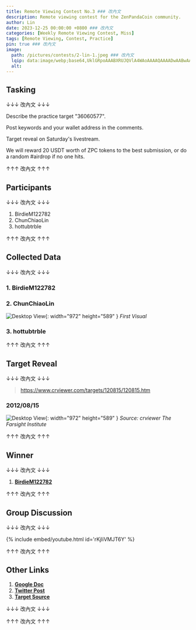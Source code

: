 ```yaml
---
title: Remote Viewing Contest No.3 ### 改內文
description: Remote viewing contest for the ZenPandaCoin community.
author: Lin
date: 2023-12-25 00:00:00 +0800 ### 改內文
categories: [Weekly Remote Viewing Contest, Miss]
tags: [Remote Viewing, Contest, Practice]
pin: true ### 改內文
image:
  path: /pictures/contests/2-lin-1.jpeg ### 改內文
  lqip: data:image/webp;base64,UklGRpoAAABXRUJQVlA4WAoAAAAQAAAADwAABwAAQUxQSDIAAAARL0AmbZurmr57yyIiqE8oiG0bejIYEQTgqiDA9vqnsUSI6H+oAERp2HZ65qP/VIAWAFZQOCBCAAAA8AEAnQEqEAAIAAVAfCWkAALp8sF8rgRgAP7o9FDvMCkMde9PK7euH5M1m6VWoDXf2FkP3BqV0ZYbO6NA/VFIAAAA
  alt:
---
```


## Tasking




↓↓↓ 改內文 ↓↓↓

Describe the practice target "36060577".

Post keywords and your wallet address in the comments.

Target reveal on Saturday's livestream.

We will reward 20 USDT worth of ZPC tokens to the best submission, or do a random #airdrop if no one hits.

↑↑↑ 改內文 ↑↑↑




## Participants




↓↓↓ 改內文 ↓↓↓

1. BirdieM122782
2. ChunChiaoLin
3. hottubtrble

↑↑↑ 改內文 ↑↑↑




## Collected Data




↓↓↓ 改內文 ↓↓↓

### 1. BirdieM122782


### 2. ChunChiaoLin


![Desktop View](/pictures/contests/2-lin-1.jpeg){: width="972" height="589" }
_First Visual_

### 3. hottubtrble


↑↑↑ 改內文 ↑↑↑




## Target Reveal




↓↓↓ 改內文 ↓↓↓

> https://www.crviewer.com/targets/120815/120815.htm


### 2012/08/15

![Desktop View](/pictures/contests/2-target-1.jpeg){: width="972" height="589" }
_Source: crviewer The Farsight Institute_

↑↑↑ 改內文 ↑↑↑




## Winner




↓↓↓ 改內文 ↓↓↓

1. [**BirdieM122782**][Winner]

↑↑↑ 改內文 ↑↑↑




## Group Discussion




↓↓↓ 改內文 ↓↓↓

{% include embed/youtube.html id='rKjIiVMJT6Y' %}

↑↑↑ 改內文 ↑↑↑




## Other Links

1. [**Google Doc**][Google Doc]
2. [**Twitter Post**][Twitter Post]
3. [**Target Source**][Target Source]




↓↓↓ 改內文 ↓↓↓

[Google Doc]: https://docs.google.com/document/d/1AU8KWZIaWDoKXZn5XUhl9uB4kowDkt2vvvg9cZ9r8rU/edit
[Twitter Post]: https://x.com/ZenPandaCoin/status/1739292977732948205
[Target Source]: https://www.crviewer.com/targets/120815/120815.htm
[Winner]: https://x.com/BirdieM122782

↑↑↑ 改內文 ↑↑↑